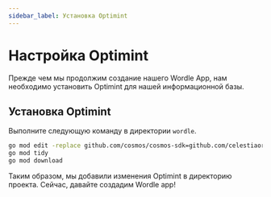 ```yaml
---
sidebar_label: Установка Optimint
---
```


# Настройка Optimint

Прежде чем мы продолжим создание нашего Wordle App, нам необходимо установить Optimint для нашей информационной базы.

## Установка Optimint

Выполните следующую команду в директории `wordle`.

```sh
go mod edit -replace github.com/cosmos/cosmos-sdk=github.com/celestiaorg/cosmos-sdk@v0.45.4-optimint-v0.3.5
go mod tidy
go mod download
```

Таким образом, мы добавили изменения Optimint в директорию проекта. Сейчас, давайте создадим Wordle app!
